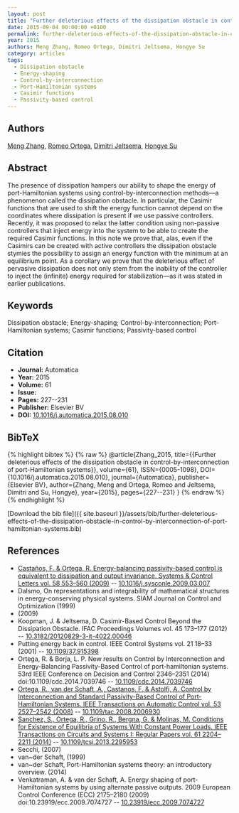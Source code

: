 ```yaml
---
layout: post
title: "Further deleterious effects of the dissipation obstacle in control-by-interconnection of port-Hamiltonian systems"
date: 2015-09-04 00:00:00 +0100
permalink: further-deleterious-effects-of-the-dissipation-obstacle-in-control-by-interconnection-of-port-hamiltonian-systems
year: 2015
authors: Meng Zhang, Romeo Ortega, Dimitri Jeltsema, Hongye Su
category: articles
tags:
  - Dissipation obstacle
  - Energy-shaping
  - Control-by-interconnection
  - Port-Hamiltonian systems
  - Casimir functions
  - Passivity-based control
---
```

 
## Authors
[Meng Zhang](authors/meng-zhang), [Romeo Ortega](authors/romeo-ortega), [Dimitri Jeltsema](authors/dimitri-jeltsema), [Hongye Su](authors/hongye-su)
 
## Abstract
The presence of dissipation hampers our ability to shape the energy of port-Hamiltonian systems using control-by-interconnection methods—a phenomenon called the dissipation obstacle. In particular, the Casimir functions that are used to shift the energy function cannot depend on the coordinates where dissipation is present if we use passive controllers. Recently, it was proposed to relax the latter condition using non-passive controllers that inject energy into the system to be able to create the required Casimir functions. In this note we prove that, alas, even if the Casimirs can be created with active controllers the dissipation obstacle stymies the possibility to assign an energy function with the minimum at an equilibrium point. As a corollary we prove that the deleterious effect of pervasive dissipation does not only stem from the inability of the controller to inject the (infinite) energy required for stabilization—as it was stated in earlier publications.
 
## Keywords
Dissipation obstacle; Energy-shaping; Control-by-interconnection; Port-Hamiltonian systems; Casimir functions; Passivity-based control
 
## Citation
- **Journal:** Automatica
- **Year:** 2015
- **Volume:** 61
- **Issue:** 
- **Pages:** 227--231
- **Publisher:** Elsevier BV
- **DOI:** [10.1016/j.automatica.2015.08.010](https://doi.org/10.1016/j.automatica.2015.08.010)
 
## BibTeX
{% highlight bibtex %}
{% raw %}
@article{Zhang_2015,
  title={{Further deleterious effects of the dissipation obstacle in control-by-interconnection of port-Hamiltonian systems}},
  volume={61},
  ISSN={0005-1098},
  DOI={10.1016/j.automatica.2015.08.010},
  journal={Automatica},
  publisher={Elsevier BV},
  author={Zhang, Meng and Ortega, Romeo and Jeltsema, Dimitri and Su, Hongye},
  year={2015},
  pages={227--231}
}
{% endraw %}
{% endhighlight %}
 
[Download the bib file]({{ site.baseurl }}/assets/bib/further-deleterious-effects-of-the-dissipation-obstacle-in-control-by-interconnection-of-port-hamiltonian-systems.bib)
 
## References
- [Castaños, F. & Ortega, R. Energy-balancing passivity-based control is equivalent to dissipation and output invariance. Systems &amp; Control Letters vol. 58 553–560 (2009)](energy-balancing-passivity-based-control-is-equivalent-to-dissipation-and-output-invariance) -- [10.1016/j.sysconle.2009.03.007](https://doi.org/10.1016/j.sysconle.2009.03.007)
- Dalsmo, On representations and integrability of mathematical structures in energy-conserving physical systems. SIAM Journal on Control and Optimization (1999)
- (2009)
- Koopman, J. & Jeltsema, D. Casimir-Based Control Beyond the Dissipation Obstacle. IFAC Proceedings Volumes vol. 45 173–177 (2012) -- [10.3182/20120829-3-it-4022.00046](https://doi.org/10.3182/20120829-3-it-4022.00046)
- Putting energy back in control. IEEE Control Systems vol. 21 18–33 (2001) -- [10.1109/37.915398](https://doi.org/10.1109/37.915398)
- Ortega, R. & Borja, L. P. New results on Control by Interconnection and Energy-Balancing Passivity-Based Control of port-hamiltonian systems. 53rd IEEE Conference on Decision and Control 2346–2351 (2014) doi:10.1109/cdc.2014.7039746 -- [10.1109/cdc.2014.7039746](https://doi.org/10.1109/cdc.2014.7039746)
- [Ortega, R., van der Schaft, A., Castanos, F. & Astolfi, A. Control by Interconnection and Standard Passivity-Based Control of Port-Hamiltonian Systems. IEEE Transactions on Automatic Control vol. 53 2527–2542 (2008)](control-by-interconnection-and-standard-passivity-based-control-of-port-hamiltonian-systems) -- [10.1109/tac.2008.2006930](https://doi.org/10.1109/tac.2008.2006930)
- [Sanchez, S., Ortega, R., Grino, R., Bergna, G. & Molinas, M. Conditions for Existence of Equilibria of Systems With Constant Power Loads. IEEE Transactions on Circuits and Systems I: Regular Papers vol. 61 2204–2211 (2014)](conditions-for-existence-of-equilibria-of-systems-with-constant-power-loads) -- [10.1109/tcsi.2013.2295953](https://doi.org/10.1109/tcsi.2013.2295953)
- Secchi, (2007)
- van~der Schaft, (1999)
- van~der Schaft, Port-Hamiltonian systems theory: an introductory overview. (2014)
- Venkatraman, A. & van der Schaft, A. Energy shaping of port-Hamiltonian systems by using alternate passive outputs. 2009 European Control Conference (ECC) 2175–2180 (2009) doi:10.23919/ecc.2009.7074727 -- [10.23919/ecc.2009.7074727](https://doi.org/10.23919/ecc.2009.7074727)

